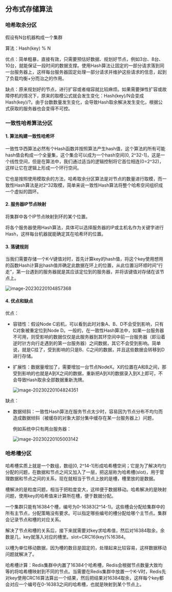 ## 分布式存储算法

### 哈希取余分区

假设有N台机器构成一个集群

算法：Hash(key) % N

优点：简单粗暴，直接有效，只需要预估好数据、规划好节点，例如3台、8台、10台，就能保证一段时间的数据支撑。使用Hash算法让固定的一部分请求落到同一台服务器上，这样每台服务器固定处理一部分请求并维护这些请求的信息，起到了负载均衡+分而治之的作用。

缺点：原来规划好的节点，进行扩容或者缩容就比较麻烦。如果需要弹性扩容或故障停机的情况下，原来的取模公式就会发生变化：Hash(key)/N会变成Hash(key)/?。由于台数数量发生变化，会导致Hash取余解决发生变化，根据公式获取的服务器也会变得不可控。

### 一致性哈希算法分区

#### 1. 算法构建一致性哈希环

一致性华西算法必然有个Hash函数并按照算法产生hash值，这个算法的所有可能hash值会构成一个全量集，这个集合可以成为一个hash空间[0, 2^32-1]，这是一个线性空间，但是在算法中，我们通过适当的逻辑控制将它首位相连(0=2^32)，这样让它在逻辑上形成一个环行空间。

它也是按照使用模取余的方法，哈希取余分区算法是对节点的数量进行取模，而一致性Hash算法是对2^32取模，简单来说一致性Hash算法将整个哈希空间组织成一个虚拟的圆环。

#### 2. 服务器IP节点映射

将集群中各个IP节点映射到环的某个位置。

将各个服务器使用Hash算法，具体可以选择服务器的IP或主机名作为关键字进行Hash，这样每台机器就能确定其在哈希环的位置。

#### 3. 落键规则

当我们需要存储一个K-V键值对时，首先计算key的hash值，将这个key使用想用的函数Hash计算出hash值并确定此数据在环上的位置，从此位置沿环顺时间“行走”，第一台遇到的服务器就是其应该定位到的服务器，并将该键值对存储在该节点上。

![image-20230220104857368](https://image-bed-693a.obs.cn-north-4.myhuaweicloud.com/imgbed/image-20230220104857368.png)

#### 4. 优点和缺点

优点：

+ 容错性：假设Node C宕机，可以看到此时对象A、B、D不会受到影响，只有C对象被重定位到Node D。一般的，在一致性Hash算法中，如果一台服务器不可用，则受影响的数据仅仅是此服务器到其环空间中前一台服务器（即沿着逆时针方向行走遇到的第一台服务器）之间数据，其它不会受到影响。简单说，就是C挂了，受到影响的只是B、C之间的数据，并且这些数据会转移到D进行存储。

+ 扩展性：数据量增加了，需要增加一台节点NodeX。X的位置在A和B之间，那受到影响的也就是A到X之间的数据，重新把A到X的数据录入到X上即可，不会导致Hash取余全部数据重新洗牌。

    ![image-20230220104824351](https://image-bed-693a.obs.cn-north-4.myhuaweicloud.com/imgbed/image-20230220104824351.png)

缺点：

+ 数据倾斜：一致性Hash算法在服务节点太少时，容易因为节点分布不均匀而造成数据倾斜（被缓存的对象大部分集中缓存在某一台服务器上）问题，

    例如系统中只有两台服务器：

    ![image-20230220105003142](https://image-bed-693a.obs.cn-north-4.myhuaweicloud.com/imgbed/image-20230220105003142.png)

### 哈希槽分区

哈希槽实质上就是一个数组，数组[0, 2^14-1]形成哈希槽空间；它是为了解决均匀分配的问题，在数据和节点之间又加入了一层，把这层称为哈希槽(slot)，用于管理数据和节点之间的关系，现在就相当于节点上放的是槽，槽里放的是数据。

槽解决的是粒度问题，相当于把粒度变大，这样便于数据移动。哈希解决的是映射问题，使用key的哈希值来计算所在槽，便于数据分配。

一个集群只能有16384个槽，编号为0-16383(2^14-1)。这些槽会分配给集群中的所有主节点，分配策略没有要求。可以指定哪些编号的槽分配给哪个主节点。集群会记录节点和槽的对应关系。

解决了节点和槽的关系后，接下来就需要对key求哈希值，然后对16384取余，余数是几，key就落入对应的槽里。slot=CRC16(key)%16384。

以槽为单位移动数据，因为槽的数目是固定的，处理起来比较容易，这样数据移动问题就解决了。

哈希槽计算：Redis集群中内置了16384个哈希槽，Redis会根据节点数量大致均等的将哈希槽映射到不同的节点。当需要在Redis集群中放置一个K-V时，Redis先对key使用CRC16算法算出一个结果，然后把结果对16384取余，这样每个key都会对应一个编号在0-16383之间的哈希槽，也就是映射到某个节点上。